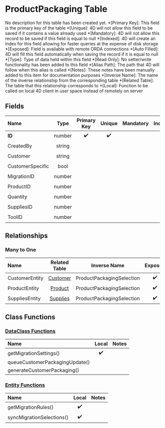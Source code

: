 ﻿# ProductPackaging Table
No description for this table has been created yet.
*[Primary Key]: This field is the primary key of the table
*[Unique]: 4D will not allow this field to be saved if it contains a value already used
*[Mandatory]: 4D will not allow this record to be saved if this field is equal to null
*[Indexed]: 4D will create an index for this field allowing for faster queries at the expense of disk storage
*[Exposed]: Field is available with remote ORDA connections
*[Auto Filled]: 4D will fill this field automatically when saving the record if it is equal to null
*[Type]: Type of data held within this field
*[Read Only]: No setter/write functionality has been added to this field
*[Alias Path]: The path that 4D will follow when this alias is called
*[Notes]: These notes have been manually added to this item for documentation purposes
*[Inverse Name]: The name of the inverse relationship from the corresponding table
*[Related Table]: The table that this relationship corresponds to
*[Local]: Function to be called on local 4D client in user space instead of remotely on server
## Fields

|Name|Type|Primary Key|Unique|Mandatory|Indexed|Exposed|Auto Filled|Notes|
|:---|:---:|:---:|:---:|:---:|:---:|:---:|:---:|:---:|
|**ID**|number|✔️|✔️||✔️|✔️|✔️||
|CreatedBy|string|||||✔️|||
|Customer|string||||✔️|✔️|||
|CustomerSpecific|bool||||✔️|✔️|||
|MigrationID|number|||||✔️|||
|ProductID|number||||✔️|✔️|||
|Quantity|number|||||✔️|||
|SuppliesID|number||||✔️|✔️|||
|ToolID|number||||✔️|✔️|||

## Relationships
### Many to One

|Name|Related Table|Inverse Name|Exposed|Notes|
|:---|:---:|:---:|:---:|:---:|
|CustomerEntity|[Customer](Customer.md)|ProductPackagingSelection|✔️||
|ProductEntity|[Product](Product.md)|ProductPackagingSelection|✔️||
|SuppliesEntity|[Supplies](Supplies.md)|ProductPackagingSelection|✔️||

## Class Functions

### [DataClass Functions](https://github.com/synthotec/SynthoTec-4D/blob/main/Project/Sources/Classes/ProductPackaging.4dm)

|Name|Local|Notes|
|:---|:---:|:---:|
|getMigrationSettings()|✔️||
|queueCustomerPackagingUpdate()|||
|generateCustomerPackaging()|||

### [Entity Functions](https://github.com/synthotec/SynthoTec-4D/blob/main/Project/Sources/Classes/ProductPackagingEntity.4dm)

|Name|Local|Notes|
|:---|:---:|:---:|
|getMigrationRules()|✔️||
|syncMigrationSelections()|✔️||
